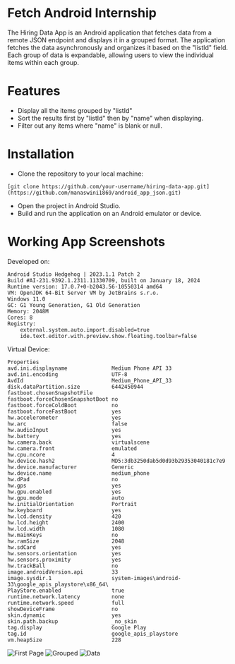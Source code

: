# Fetch Android Internship

The Hiring Data App is an Android application that fetches data from a remote JSON endpoint and displays it in a grouped format. The application fetches the data asynchronously and organizes it based on the "listId" field. Each group of data is expandable, allowing users to view the individual items within each group.

# Features
* Display all the items grouped by "listId"
* Sort the results first by "listId" then by "name" when displaying.
* Filter out any items where "name" is blank or null.

# Installation
* Clone the repository to your local machine:
```
[git clone https://github.com/your-username/hiring-data-app.git](https://github.com/manaswini1869/android_app_json.git)

```

* Open the project in Android Studio.
* Build and run the application on an Android emulator or device.

# Working App Screenshots
Developed on:

```
Android Studio Hedgehog | 2023.1.1 Patch 2
Build #AI-231.9392.1.2311.11330709, built on January 18, 2024
Runtime version: 17.0.7+0-b2043.56-10550314 amd64
VM: OpenJDK 64-Bit Server VM by JetBrains s.r.o.
Windows 11.0
GC: G1 Young Generation, G1 Old Generation
Memory: 2048M
Cores: 8
Registry:
    external.system.auto.import.disabled=true
    ide.text.editor.with.preview.show.floating.toolbar=false
```

Virtual Device:
```
Properties
avd.ini.displayname              Medium Phone API 33
avd.ini.encoding                 UTF-8
AvdId                            Medium_Phone_API_33
disk.dataPartition.size          6442450944
fastboot.chosenSnapshotFile      
fastboot.forceChosenSnapshotBoot no
fastboot.forceColdBoot           no
fastboot.forceFastBoot           yes
hw.accelerometer                 yes
hw.arc                           false
hw.audioInput                    yes
hw.battery                       yes
hw.camera.back                   virtualscene
hw.camera.front                  emulated
hw.cpu.ncore                     4
hw.device.hash2                  MD5:3db3250dab5d0d93b29353040181c7e9
hw.device.manufacturer           Generic
hw.device.name                   medium_phone
hw.dPad                          no
hw.gps                           yes
hw.gpu.enabled                   yes
hw.gpu.mode                      auto
hw.initialOrientation            Portrait
hw.keyboard                      yes
hw.lcd.density                   420
hw.lcd.height                    2400
hw.lcd.width                     1080
hw.mainKeys                      no
hw.ramSize                       2048
hw.sdCard                        yes
hw.sensors.orientation           yes
hw.sensors.proximity             yes
hw.trackBall                     no
image.androidVersion.api         33
image.sysdir.1                   system-images\android-33\google_apis_playstore\x86_64\
PlayStore.enabled                true
runtime.network.latency          none
runtime.network.speed            full
showDeviceFrame                  no
skin.dynamic                     yes
skin.path.backup                 _no_skin
tag.display                      Google Play
tag.id                           google_apis_playstore
vm.heapSize                      228
```


![First Page](https://github.com/manaswini1869/android_app_json/assets/67456649/0c563371-8e4c-4281-94d1-61172291f164)    ![Grouped](https://github.com/manaswini1869/android_app_json/assets/67456649/a13a2900-ce75-413a-b85a-a99f25ef308d)    ![Data](https://github.com/manaswini1869/android_app_json/assets/67456649/1a4be81d-1b69-414c-94fe-28eb6dc78ec7)




